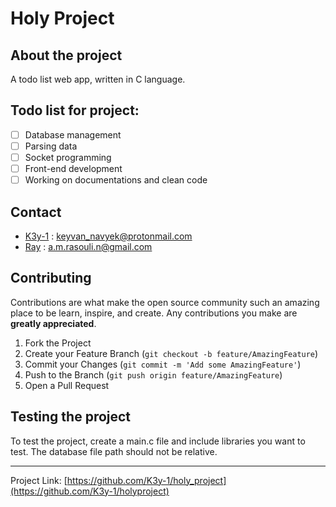 # Holy Project

## About the project

A todo list web app, written in C language.

## Todo list for project:

- [ ] Database management
- [ ] Parsing data
- [ ] Socket programming
- [ ] Front-end development
- [ ] Working on documentations and clean code

## Contact

- [K3y-1](https://github.com/K3y-1) : keyvan_navyek@protonmail.com
- [Ray](https://github.com/1MahdiR) : a.m.rasouli.n@gmail.com

## Contributing

Contributions are what make the open source community such an amazing place to be learn, inspire, and create. Any contributions you make are **greatly appreciated**.

1. Fork the Project
2. Create your Feature Branch (`git checkout -b feature/AmazingFeature`)
3. Commit your Changes (`git commit -m 'Add some AmazingFeature'`)
4. Push to the Branch (`git push origin feature/AmazingFeature`)
5. Open a Pull Request

## Testing the project

To test the project, create a main.c file and include libraries you want to test. The database file path should not be relative.

---

Project Link: [https://github.com/K3y-1/holy_project](https://github.com/K3y-1/holyproject)

